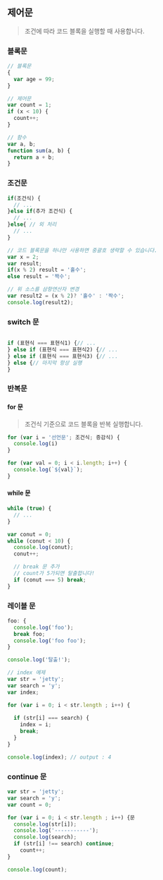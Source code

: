 ## 제어문
> 조건에 따라 코드 블록을 실행할 때 사용합니다.

### 블록문
```javascript
// 블록문
{
  var age = 99;
}

// 제어문
var count = 1;
if (x < 10) {
  count++;
}

// 함수
var a, b;
function sum(a, b) {
  return a + b;
}
```

### 조건문
```javascript
if(조건식) {
  // ...
}else if(추가 조건식) {
  // ...
}else{ // 외 처리
  // ...
}

// 코드 블록문을 하나만 사용하면 중괄호 생략할 수 있습니다.
var x = 2;
var result;
if(x % 2) result = '홀수';
else result = '짝수';

// 위 소스를 삼항연산자 변경
var result2 = (x % 2)? '홀수' : '짝수';
console.log(result2);
```

### switch 문

```javascript

if (표현식 === 표현식1) {// ...
} else if (표현식 === 표현식2) {// ...
} else if (표현식 === 표현식3) {// ...
} else {// 마지막 항상 실행
}
```
### 반복문
#### for 문
> 조건식 기준으로 코드 블록을 반복 실행합니다.
```javascript
for (var i = '선언문'; 조건식; 증감식) {
  console.log(i)
}

for (var val = 0; i < i.length; i++) {
  console.log(`${val}`);
}
```
#### while 문
```javascript
while (true) {
  // ...
}

var conut = 0;
while (conut < 10) {
  console.log(conut);
  conut++;

  // break 문 추가
  // count가 5가되면 탈출합니다!
  if (conut === 5) break;
}
```
### 레이블 문
```javascript
foo: {
  console.log('foo');
  break foo;
  console.log('foo foo');
}

console.log('탈출!');

// index 예제
var str = 'jetty';
var search = 'y';
var index;

for (var i = 0; i < str.length ; i++) {
  
  if (str[i] === search) {
    index = i;
    break;
  }
}

console.log(index); // output : 4
```

### continue 문
```javascript
var str = 'jetty';
var search = 'y';
var count = 0;

for (var i = 0; i < str.length ; i++) {문
  console.log(str[i]);
  console.log('-----------');
  console.log(search);
  if (str[i] !== search) continue; 
    count++;
}

console.log(count);
```
